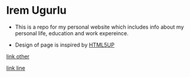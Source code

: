 # Irem Ugurlu

- This is a repo for my personal website which includes info about my personal life, education and work expereince.

- Design of page is inspired by [HTML5UP](https://html5up.net/hyperspace)

[link other](../index.html)

[link line][1]

[1]: https://github.com/iremugurlu/iremugurlu.github.io/blob/e75496030b967f84faceebfe01797e64b1d3541d/index.html#L5

